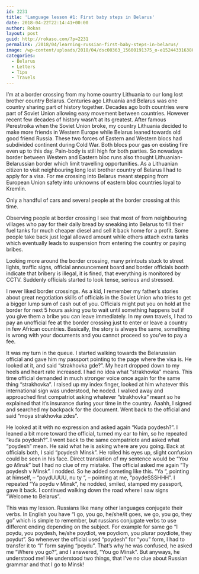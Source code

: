 ```yaml
---
id: 2231
title: 'Language lesson #1: First baby steps in Belarus'
date: 2018-04-22T22:14:41+00:00
author: Rokas
layout: post
guid: http://rokaso.com/?p=2231
permalink: /2018/04/learning-russian-first-baby-steps-in-belarus/
image: /wp-content/uploads/2018/04/dsc00363_15600191375_o-e1524433163803.jpg
categories:
  - Belarus
  - Letters
  - Tips
  - Travels
---
```

I&#8217;m at a border crossing from my home country Lithuania to our long lost brother country Belarus. Centuries ago Lithuania and Belarus was one country sharing part of history together. Decades ago both countries were part of Soviet Union allowing easy movement between countries. However recent few decades of history wasn&#8217;t at its greatest. After famous Perestroika when the Soviet Union broke, my country Lithuania decided to make more friends in Western Europe while Belarus leaned towards old good friend Russia. These two forces of Eastern and Western blocs had subdivided continent during Cold War. Both blocs pour gas on existing fire even up to this day. Pain-body is still high for both parties. So nowadays border between Western and Eastern bloc runs also thought Lithuanian-Belarussian border which limit travelling opportunities. As a Lithuanian citizen to visit neighbouring long lost brother country of Belarus I had to apply for a visa. For me crossing into Belarus meant stepping from European Union safety into unknowns of eastern bloc countries loyal to Kremlin.

Only a handful of cars and several people at the border crossing at this time.

Observing people at border crossing I see that most of from neighbouring villages who pay for their daily bread by sneaking into Belarus to fill their fuel tanks for much cheaper diesel and sell it back home for a profit. Some people take back just legal allowed amount while others attach extra tanks which eventually leads to suspension from entering the country or paying bribes.

Looking more around the border crossing, many printouts stuck to street lights, traffic signs, official announcement board and border officials booth indicate that bribery is illegal, it is fined, that everything is monitored by CCTV. Suddenly officials started to look tense, serious and stressed.

I never liked border crossings. As a kid, I remember my father&#8217;s stories about great negotiation skills of officials in the Soviet Union who tries to get a bigger lump sum of cash out of you. Officials might put you on hold at the border for next 5 hours asking you to wait until something happens but if you give them a bribe you can leave immediately. In my own travels, I had to pay an unofficial fee at the border crossing just to enter or leave a country in few African countries. Basically, the story is always the same, something is wrong with your documents and you cannot proceed so you&#8217;ve to pay a fee.

It was my turn in the queue. I started walking towards the Belarussian official and gave him my passport pointing to the page where the visa is. He looked at it, and said &#8220;strakhovka gde?&#8221;. My heart dropped down to my heels and heart rate increased. I had no idea what &#8220;strakhovka&#8221; means. This time official demanded in much stronger voice once again for the same thing &#8220;strakhovka&#8221;. I raised up my index finger, looked at him whatever this international sign was understood, he noded. I walked away and approached first compatriot asking whatever &#8220;strakhovka&#8221; meant so he explained that it&#8217;s insurance during your time in the country. Aaahh, I signed and searched my backpack for the document. Went back to the official and said &#8220;moya strakhovka zdes&#8221;.

He looked at it with no expression and asked again &#8220;Kuda poydesh?&#8221;. I leaned a bit more toward the official, turned my ear to him, so he repeated &#8220;kuda poydesh?&#8221;. I went back to the same compatriote and asked what &#8220;poydesh&#8221; mean. He said what he is asking where are you going. Back at officials both, I said &#8220;poydesh Minsk&#8221;. He rolled his eyes up, slight confusion could be seen in his face. Direct translation of my sentence would be &#8220;_You go Minsk_&#8221; but I had no clue of my mistake. The official asked me again &#8220;Ty poydesh v Minsk&#8221;. I nodded. So he added someting like this. &#8220;Ya &#8220;, pointing at himself, &#8211; &#8220;poydUUUU, nu ty &#8220;, &#8211; pointing at me, &#8220;poydeSSSHHH&#8221;. I repeated &#8220;Ya poydu v Minsk&#8221;, he nodded, smiled, stamped my passport, gave it back. I continued walking down the road where I saw signs &#8220;Welcome to Belarus&#8221;.

This was my lesson. Russians like many other languages conjugate their verbs. In English you have &#8220;I go, you go, he/she/it goes, we go, you go, they go&#8221; which is simple to remember, but russians conjugate verbs to use different ending depending on the subject. For example for same go &#8220;I poydu, you poydesh, he/she poydiot, we poydiom, you plurar poydiote, they poydut&#8221;. So whenever the official used &#8220;poydesh&#8221; for &#8220;you&#8221; form, I had to transfer it to &#8220;I&#8221; form saying &#8220;poydu&#8221;. That&#8217;s why he was confused, he asked me &#8220;Where you go?&#8221;, and I answered, &#8220;You go Minsk&#8221;. But anyways, he understood me! He understood two things, that I&#8217;ve no clue about Russian grammar and that I go to Minsk!
